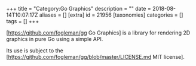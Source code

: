 +++
title = "Category:Go Graphics"
description = ""
date = 2018-08-14T10:07:17Z
aliases = []
[extra]
id = 21956
[taxonomies]
categories = []
tags = []
+++

[https://github.com/fogleman/gg Go Graphics] is a library for rendering 2D graphics in pure Go using a simple API.

Its use is subject to the [https://github.com/fogleman/gg/blob/master/LICENSE.md MIT license].

